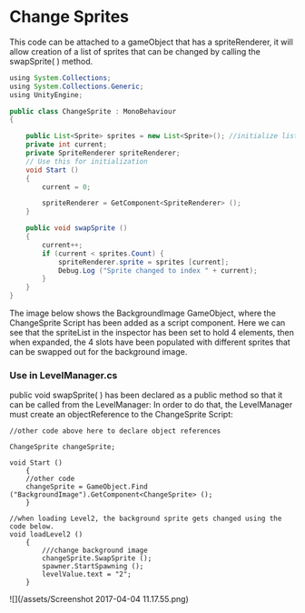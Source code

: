 # Change Sprites

This code can be attached to a gameObject that has a spriteRenderer, it will allow creation of a list of sprites that can be changed by calling the swapSprite\( \) method.

```java
using System.Collections;
using System.Collections.Generic;
using UnityEngine;

public class ChangeSprite : MonoBehaviour
{

    public List<Sprite> sprites = new List<Sprite>(); //initialize list before Start( )
    private int current;
    private SpriteRenderer spriteRenderer;
    // Use this for initialization
    void Start ()
    {
        current = 0;

        spriteRenderer = GetComponent<SpriteRenderer> ();
    }

    public void swapSprite ()
    {
        current++;
        if (current < sprites.Count) {
            spriteRenderer.sprite = sprites [current];
            Debug.Log ("Sprite changed to index " + current);
        }
    }
}
```

The image below shows the BackgroundImage GameObject, where the ChangeSprite Script has been added as a script component.  Here we can see that the spriteList in the inspector has been set to hold 4 elements, then when expanded, the 4 slots have been populated with different sprites that can be swapped out for the background image.  

### Use in LevelManager.cs

public void swapSprite\( \)  has been declared as a public method so that it can be called from the LevelManager:  In order to do that, the LevelManager must create an objectReference to the ChangeSprite Script:  



```
//other code above here to declare object references

ChangeSprite changeSprite;

void Start ()
	{
	//other code
	changeSprite = GameObject.Find ("BackgroundImage").GetComponent<ChangeSprite> ();
	}

//when loading Level2, the background sprite gets changed using the code below.	
void loadLevel2 ()
	{
		///change background image
		changeSprite.SwapSprite ();
		spawner.StartSpawning ();
		levelValue.text = "2";
	}	

```

![](/assets/Screenshot 2017-04-04 11.17.55.png)


